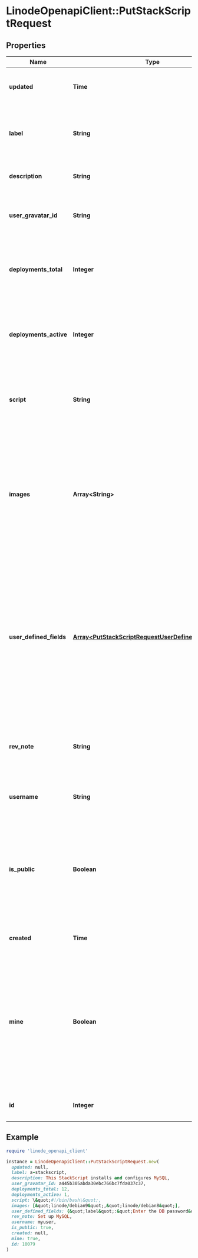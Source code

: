 # LinodeOpenapiClient::PutStackScriptRequest

## Properties

| Name | Type | Description | Notes |
| ---- | ---- | ----------- | ----- |
| **updated** | **Time** | __Read-only__ The date this StackScript was last updated. | [optional][readonly] |
| **label** | **String** | __Filterable__ The StackScript&#39;s label is for display purposes only. | [optional] |
| **description** | **String** | __Filterable__ A description for the StackScript. | [optional] |
| **user_gravatar_id** | **String** | __Read-only__ The Gravatar ID for the User who created the StackScript. | [optional][readonly] |
| **deployments_total** | **Integer** | __Filterable__, __Read-only__ The total number of times this StackScript has been deployed. | [optional][readonly] |
| **deployments_active** | **Integer** | __Read-only__ Count of currently active, deployed Linodes created from this StackScript. | [optional][readonly] |
| **script** | **String** | The script to execute when provisioning a new Linode with this StackScript. | [optional] |
| **images** | **Array&lt;String&gt;** | An array of Image IDs. These are the Images that can be deployed with this StackScript.  &#x60;any/all&#x60; indicates that all available Images, including private Images, are accepted. | [optional] |
| **user_defined_fields** | [**Array&lt;PutStackScriptRequestUserDefinedFieldsInner&gt;**](PutStackScriptRequestUserDefinedFieldsInner.md) | __Read-only__ This is a list of fields defined with a special syntax inside this StackScript that allow for supplying customized parameters during deployment. See [Declare User-Defined Fields (UDFs)](https://www.linode.com/docs/products/tools/stackscripts/guides/write-a-custom-script/#declare-user-defined-fields-udfs) for more information. | [optional][readonly] |
| **rev_note** | **String** | __Filterable__ This field allows you to add notes for the set of revisions made to this StackScript. | [optional] |
| **username** | **String** | __Read-only__ The User who created the StackScript. | [optional][readonly] |
| **is_public** | **Boolean** | __Filterable__ This determines whether other users can use your StackScript. __Once a StackScript is made public, it cannot be made private.__ | [optional] |
| **created** | **Time** | __Read-only__ The date this StackScript was created. | [optional][readonly] |
| **mine** | **Boolean** | __Filterable__, __Read-only__ Returns &#x60;true&#x60; if this StackScript is owned by the account of the user making the request, and the user making the request is unrestricted or has access to this StackScript. | [optional][readonly] |
| **id** | **Integer** | __Read-only__ The unique ID of this StackScript. | [optional][readonly] |

## Example

```ruby
require 'linode_openapi_client'

instance = LinodeOpenapiClient::PutStackScriptRequest.new(
  updated: null,
  label: a-stackscript,
  description: This StackScript installs and configures MySQL,
  user_gravatar_id: a445b305abda30ebc766bc7fda037c37,
  deployments_total: 12,
  deployments_active: 1,
  script: \&quot;#!/bin/bash\&quot;,
  images: [&quot;linode/debian9&quot;,&quot;linode/debian8&quot;],
  user_defined_fields: {&quot;label&quot;:&quot;Enter the DB password&quot;,&quot;name&quot;:&quot;DB_PASSWORD&quot;,&quot;example&quot;:&quot;hunter2&quot;},
  rev_note: Set up MySQL,
  username: myuser,
  is_public: true,
  created: null,
  mine: true,
  id: 10079
)
```


